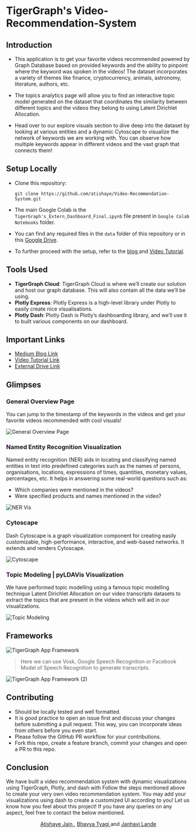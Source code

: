 # TigerGraph's Video-Recommendation-System

## Introduction
- This application is to get your favorite videos recommended powered by Graph Database based on provided keywords and the ability to pinpoint where the keyword was spoken in the videos! The dataset incorporates a variety of themes like finance, cryptocurrency, animals, astronomy, literature, authors, etc. 

- The topics analytics page will allow you to find an interactive topic model generated on the dataset that coordinates the similarity between different topics and the videos they belong to using Latent Dirichlet Allocation. 

- Head over to our explore visuals section to dive deep into the dataset by looking at various entities and a dynamic Cytoscape to visualize the network of keywords we are working with. You can observe how multiple keywords appear in different videos and the vast graph that connects them! 

## Setup Locally
- Clone this repository:

  `git clone https://github.com/atishaye/Video-Recommendation-System.git`
- The main Google Colab is the `TigerGraph's_Extern_Dashboard_Final.ipynb` file present in `Google Colab Notebooks` folder.
- You can find any required files in the `data` folder of this repository or in this <a href="https://drive.google.com/drive/folders/1k1nDWr2p4p63X2LegnFjBwqRhmjBl-Uh?usp=sharing"> Google Drive</a>.
- To further proceed with the setup, refer to the <a href="https://medium.com/@btyagi/video-recommendation-system-561dd60e563b">blog </a> and <a href=""> Video Tutorial</a>.


## Tools Used
- **TigerGraph Cloud**: TigerGraph Cloud is where we’ll create our solution and host our graph database. This will also contain all the data we’ll be using.
- **Plotly Express**: Plotly Express is a high-level library under Plotly to easily create nice visualisations.
- **Plotly Dash**: Plotly Dash is Plotly’s dashboarding library, and we’ll use it to built various components on our dashboard.

## Important Links
- <a href="https://medium.com/@btyagi/video-recommendation-system-561dd60e563b"> Medium Blog Link </a>
- <a href=""> Video Tutorial Link </a>
- <a href="https://drive.google.com/drive/folders/1k1nDWr2p4p63X2LegnFjBwqRhmjBl-Uh?usp=sharing"> External Drive Link </a>

## Glimpses

### General Overview Page
You can jump to the timestamp of the keywords in the videos and get your favorite videos recommended with cool visuals!

  ![General Overview Page](https://user-images.githubusercontent.com/55448429/166070187-c72fe759-3dfd-4723-92d0-64fe20ee05e1.gif)

### Named Entity Recognition Visualization

Named entity recognition (NER) aids in locating and classifying named entities in text into predefined categories such as the names of persons, organisations, locations, expressions of times, quantities, monetary values, percentages, etc. It helps in answering some real-world questions such as:
- Which companies were mentioned in the videos?
- Were specified products and names mentioned in the video?

![NER Vis](https://user-images.githubusercontent.com/55448429/166070211-cec8a791-d1d0-46fe-b925-762dc346e145.gif)

### Cytoscape

Dash Cytoscape is a graph visualization component for creating easily customizable, high-performance, interactive, and web-based networks. It extends and renders Cytoscape.

  ![Cytoscape](https://user-images.githubusercontent.com/55448429/166070258-2b46b595-ccc6-43e9-b256-6fba84a04f88.gif)

### Topic Modeling | pyLDAVis Visualization

We have performed topic modelling using a famous topic modelling technique Latent Dirichlet Allocation on our video transcripts datasets to extract the topics that are present in the videos which will aid in our visualizations.
  
  ![Topic Modeling](https://user-images.githubusercontent.com/55448429/166070281-c7adf4ca-a081-4b65-9426-d3b6dd2bffeb.gif)

## Frameworks
  ![TigerGraph App Framework](https://user-images.githubusercontent.com/55448429/166103973-d9e0f1b1-807c-4337-a928-d7b6c62b5a32.png)
> Here we can use Vosk, Google Speech Recognition or Facebook Model of Speech Recognition to generate transcripts.

  ![TigerGraph App Framework (2)](https://user-images.githubusercontent.com/55448429/166138726-f35ec02e-11cb-4da8-8618-2a683eb60468.png)

## Contributing

- Should be locally tested and well formatted.
- It is good practice to open an issue first and discuss your changes before submitting a pull request. This way, you can incorporate ideas from others before you even start.
- Please follow the GitHub PR workflow for your contributions.
- Fork this repo, create a feature branch, commit your changes and open a PR to this repo.

## Conclusion
We have built a video recommendation system with dynamic visualizations using TigerGraph, Plotly, and dash with
Follow the steps mentioned above to create your very own video recommendation system. You may add your visualizations using dash to create a customized UI according to you! Let us know how you feel about this project! If you have any queries on any aspect, feel free to contact the below mentioned.


<div align='center',style={'display':'flex'}> 
<a href="https://github.com/atishaye"> Atishaye Jain </a>
, <a href="https://github.com/bhavyatyagi"> Bhavya Tyagi </a>
 and <a href="https://github.com/janhavilande"> Janhavi Lande </a>
</div>
